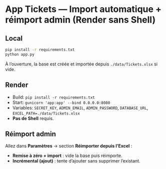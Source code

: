 
# App Tickets — Import automatique + réimport admin (Render sans Shell)

## Local
```bash
pip install -r requirements.txt
python app.py
```
À l’ouverture, la base est créée et importée depuis `./data/Tickets.xlsx` si vide.

## Render
- Build: `pip install -r requirements.txt`
- Start: `gunicorn 'app:app' --bind 0.0.0.0:8080`
- Variables: `SECRET_KEY`, `ADMIN_EMAIL`, `ADMIN_PASSWORD`, `DATABASE_URL`, `EXCEL_PATH=./data/Tickets.xlsx`
- **Pas de Shell** requis.

## Réimport admin
Allez dans **Paramètres** → section **Réimporter depuis l’Excel** :
- **Remise à zéro + import** : vide la base puis réimporte.
- **Incrémental (ajout)** : tente d’ajouter sans supprimer l’existant.
```
